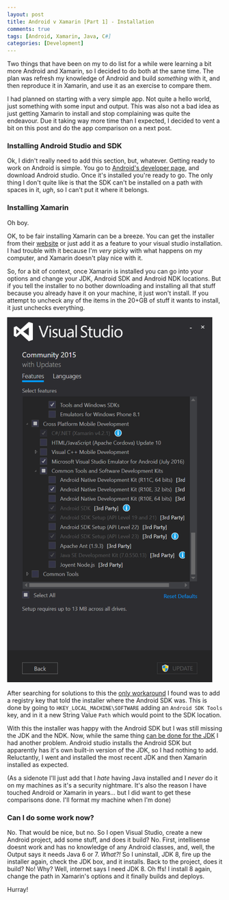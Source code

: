 ```yaml
---
layout: post
title: Android v Xamarin [Part 1] - Installation
comments: true
tags: [Android, Xamarin, Java, C#]
categories: [Development]
---
```


Two things that have been on my to do list for a while were learning a bit more Android and Xamarin, so I decided to do both at the same time. The plan was refresh my knowledge of Android and build _something_ with it, and then reproduce it in Xamarin, and use it as an exercise to compare them.<!--more-->

I had planned on starting with a very simple app. Not quite a hello world, just something with some input and output. This was also not a bad idea as just getting Xamarin to install and stop complaining was quite the endeavour. Due it taking way more time than I expected, I decided to vent a bit on this post and do the app comparison on a next post.


### Installing Android Studio and SDK

Ok, I didn't really need to add this section, but, whatever. Getting ready to work on Android is simple. You go to [Android's developer page](https://developer.android.com/studio/index.html), and download Android studio. Once it's installed you're ready to go. The only thing I don't quite like is that the SDK can't be installed on a path with spaces in it, _ugh_, so I can't put it where it belongs.

### Installing Xamarin

Oh boy.

OK, to be fair installing Xamarin can be a breeze. You can get the installer from their [website](https://www.xamarin.com/download) or just add it as a feature to your visual studio installation. I had trouble with it because I'm _very_ picky with what happens on my computer, and Xamarin doesn't play nice with it.

So, for a bit of context, once Xamarin is installed you can go into your options and change your JDK, Android SDK and Android NDK locations. But if you tell the installer to no bother downloading and installing all that stuff because you already have it on your machine, it just won't install. If you attempt to uncheck any of the items in the 20+GB of stuff it wants to install, it just unchecks everything.

<img class="aligncenter  wp-image-106" src="/assets/vsinstaller.png" alt="VS Installer" width="480" height="851" />

After searching for solutions to this the [only workaround](http://stackoverflow.com/questions/31792693/how-to-make-visual-studio-2015-installer-know-that-i-already-have-android-sdk) I found was to add a registry key that told the installer where the Android SDK was. This is done by going to `HKEY_LOCAL_MACHINE\SOFTWARE` adding an `Android SDK Tools` key, and in it a new String Value `Path` which would point to the SDK location.

With this the installer was happy with the Android SDK but I was still missing the JDK and the NDK. Now, while the same thing [can be done for the JDK](http://stackoverflow.com/a/13086434) I had another problem. Android studio installs the Android SDK but apparently has it's own built-in version of the JDK, so I had nothing to add. Reluctantly, I went and installed the most recent JDK and then Xamarin installed as expected.

(As a sidenote I'll just add that I _hate_ having Java installed and I _never_ do it on my machines as it's a security nightmare. It's also the reason I have touched Android or Xamarin in years... but I did want to get these comparisons done. I'll format my machine when I'm done)

### Can I do some work now?

No. That would be nice, but no. So I open Visual Studio, create a new Android project, add some stuff, and does it build? No. First, intellisense doesnt work and has no knowledge of any Android classes, and, well, the Output says it needs Java 6 or 7. _What?!_ So I uninstall, JDK 8,  fire up the installer again, check the JDK box, and it installs. Back to the project, does it build? No! Why? Well, internet says I need JDK 8. Oh ffs! I install 8 again, change the path in Xamarin's options and it finally builds and deploys.

Hurray! 
